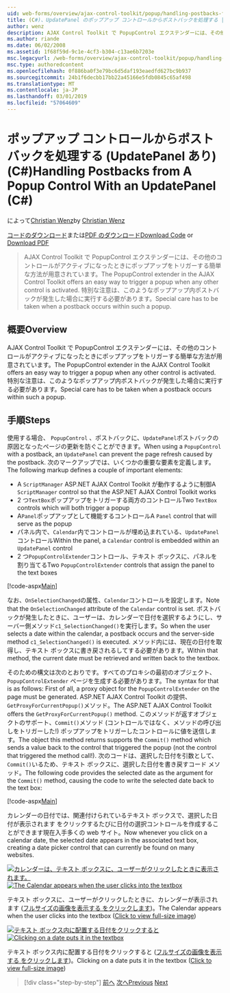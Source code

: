 ```yaml
---
uid: web-forms/overview/ajax-control-toolkit/popup/handling-postbacks-from-a-popup-control-with-an-updatepanel-cs
title: (C#)、UpdatePanel のポップアップ コントロールからポストバックを処理する |Microsoft Docs
author: wenz
description: AJAX Control Toolkit で PopupControl エクステンダーには、その他のコントロールがアクティブになったときにポップアップをトリガーする簡単な方法が用意されています。 特別な注意は、する必要があります.
ms.author: riande
ms.date: 06/02/2008
ms.assetid: 1f68f59d-9c1e-4cf3-b304-c13ae6b7203e
msc.legacyurl: /web-forms/overview/ajax-control-toolkit/popup/handling-postbacks-from-a-popup-control-with-an-updatepanel-cs
msc.type: authoredcontent
ms.openlocfilehash: 0f886ba0f3e79bc6d5daf193eaedfd627bc9b937
ms.sourcegitcommit: 24b1f6decbb17bb22a45166e5fdb0845c65af498
ms.translationtype: MT
ms.contentlocale: ja-JP
ms.lasthandoff: 03/01/2019
ms.locfileid: "57064609"
---
```

<a name="handling-postbacks-from-a-popup-control-with-an-updatepanel-c"></a><span data-ttu-id="0effb-104">ポップアップ コントロールからポストバックを処理する (UpdatePanel あり) (C#)</span><span class="sxs-lookup"><span data-stu-id="0effb-104">Handling Postbacks from A Popup Control With an UpdatePanel (C#)</span></span>
====================
<span data-ttu-id="0effb-105">によって[Christian Wenz](https://github.com/wenz)</span><span class="sxs-lookup"><span data-stu-id="0effb-105">by [Christian Wenz](https://github.com/wenz)</span></span>

<span data-ttu-id="0effb-106">[コードのダウンロード](http://download.microsoft.com/download/9/3/f/93f8daea-bebd-4821-833b-95205389c7d0/PopupControl2.cs.zip)または[PDF のダウンロード](http://download.microsoft.com/download/2/d/c/2dc10e34-6983-41d4-9c08-f78f5387d32b/popupcontrol2CS.pdf)</span><span class="sxs-lookup"><span data-stu-id="0effb-106">[Download Code](http://download.microsoft.com/download/9/3/f/93f8daea-bebd-4821-833b-95205389c7d0/PopupControl2.cs.zip) or [Download PDF](http://download.microsoft.com/download/2/d/c/2dc10e34-6983-41d4-9c08-f78f5387d32b/popupcontrol2CS.pdf)</span></span>

> <span data-ttu-id="0effb-107">AJAX Control Toolkit で PopupControl エクステンダーには、その他のコントロールがアクティブになったときにポップアップをトリガーする簡単な方法が用意されています。</span><span class="sxs-lookup"><span data-stu-id="0effb-107">The PopupControl extender in the AJAX Control Toolkit offers an easy way to trigger a popup when any other control is activated.</span></span> <span data-ttu-id="0effb-108">特別な注意は、このようなポップアップ内ポストバックが発生した場合に実行する必要があります。</span><span class="sxs-lookup"><span data-stu-id="0effb-108">Special care has to be taken when a postback occurs within such a popup.</span></span>


## <a name="overview"></a><span data-ttu-id="0effb-109">概要</span><span class="sxs-lookup"><span data-stu-id="0effb-109">Overview</span></span>

<span data-ttu-id="0effb-110">AJAX Control Toolkit で PopupControl エクステンダーには、その他のコントロールがアクティブになったときにポップアップをトリガーする簡単な方法が用意されています。</span><span class="sxs-lookup"><span data-stu-id="0effb-110">The PopupControl extender in the AJAX Control Toolkit offers an easy way to trigger a popup when any other control is activated.</span></span> <span data-ttu-id="0effb-111">特別な注意は、このようなポップアップ内ポストバックが発生した場合に実行する必要があります。</span><span class="sxs-lookup"><span data-stu-id="0effb-111">Special care has to be taken when a postback occurs within such a popup.</span></span>

## <a name="steps"></a><span data-ttu-id="0effb-112">手順</span><span class="sxs-lookup"><span data-stu-id="0effb-112">Steps</span></span>

<span data-ttu-id="0effb-113">使用する場合、 `PopupControl` 、ポストバックに、`UpdatePanel`ポストバックの原因となったページの更新を防ぐことができます。</span><span class="sxs-lookup"><span data-stu-id="0effb-113">When using a `PopupControl` with a postback, an `UpdatePanel` can prevent the page refresh caused by the postback.</span></span> <span data-ttu-id="0effb-114">次のマークアップでは、いくつかの重要な要素を定義します。</span><span class="sxs-lookup"><span data-stu-id="0effb-114">The following markup defines a couple of important elements:</span></span>

- <span data-ttu-id="0effb-115">A `ScriptManager` ASP.NET AJAX Control Toolkit が動作するように制御</span><span class="sxs-lookup"><span data-stu-id="0effb-115">A `ScriptManager` control so that the ASP.NET AJAX Control Toolkit works</span></span>
- <span data-ttu-id="0effb-116">2 つ`TextBox`ポップアップをトリガーする両方のコントロール</span><span class="sxs-lookup"><span data-stu-id="0effb-116">Two `TextBox` controls which will both trigger a popup</span></span>
- <span data-ttu-id="0effb-117">A`Panel`ポップアップとして機能するコントロール</span><span class="sxs-lookup"><span data-stu-id="0effb-117">A `Panel` control that will serve as the popup</span></span>
- <span data-ttu-id="0effb-118">パネル内で、`Calendar`内でコントロールが埋め込まれている、`UpdatePanel`コントロール</span><span class="sxs-lookup"><span data-stu-id="0effb-118">Within the panel, a `Calendar` control is embedded within an `UpdatePanel` control</span></span>
- <span data-ttu-id="0effb-119">2 つ`PopupControlExtender`コントロール、テキスト ボックスに、パネルを割り当てる</span><span class="sxs-lookup"><span data-stu-id="0effb-119">Two `PopupControlExtender` controls that assign the panel to the text boxes</span></span>

[!code-aspx[Main](handling-postbacks-from-a-popup-control-with-an-updatepanel-cs/samples/sample1.aspx)]

<span data-ttu-id="0effb-120">なお、`OnSelectionChanged`の属性、`Calendar`コントロールを設定します。</span><span class="sxs-lookup"><span data-stu-id="0effb-120">Note that the `OnSelectionChanged` attribute of the `Calendar` control is set.</span></span> <span data-ttu-id="0effb-121">ポストバックが発生したときに、ユーザーは、カレンダーで日付を選択するようにし、サーバー側メソッド`c1_SelectionChanged()`を実行します。</span><span class="sxs-lookup"><span data-stu-id="0effb-121">So when the user selects a date within the calendar, a postback occurs and the server-side method `c1_SelectionChanged()` is executed.</span></span> <span data-ttu-id="0effb-122">メソッド内には、現在の日付を取得し、テキスト ボックスに書き戻されるしてする必要があります。</span><span class="sxs-lookup"><span data-stu-id="0effb-122">Within that method, the current date must be retrieved and written back to the textbox.</span></span>

<span data-ttu-id="0effb-123">そのための構文は次のとおりです。すべてのプロキシの最初のオブジェクト、 `PopupControlExtender`  ページを生成する必要があります。</span><span class="sxs-lookup"><span data-stu-id="0effb-123">The syntax for that is as follows: First of all, a proxy object for the `PopupControlExtender` on the page must be generated.</span></span> <span data-ttu-id="0effb-124">ASP.NET AJAX Control Toolkit の提供、`GetProxyForCurrentPopup()`メソッド。</span><span class="sxs-lookup"><span data-stu-id="0effb-124">The ASP.NET AJAX Control Toolkit offers the `GetProxyForCurrentPopup()` method.</span></span> <span data-ttu-id="0effb-125">このメソッドが返すオブジェクトのサポート、`Commit()`メソッド (コントロールではなく、メソッドの呼び出しをトリガーした!) ポップアップをトリガーしたコントロールに値を送信します。</span><span class="sxs-lookup"><span data-stu-id="0effb-125">The object this method returns supports the `Commit()` method which sends a value back to the control that triggered the popup (not the control that triggered the method call!).</span></span> <span data-ttu-id="0effb-126">次のコードは、選択した日付を引数として、`Commit()`いるため、テキスト ボックスに、選択した日付を書き戻すコード メソッド。</span><span class="sxs-lookup"><span data-stu-id="0effb-126">The following code provides the selected date as the argument for the `Commit()` method, causing the code to write the selected date back to the text box:</span></span>

[!code-aspx[Main](handling-postbacks-from-a-popup-control-with-an-updatepanel-cs/samples/sample2.aspx)]

<span data-ttu-id="0effb-127">カレンダーの日付では、関連付けられているテキスト ボックスで、選択した日付が表示されます をクリックするたびに日付の選択コントロールを作成することができます現在入手多くの web サイト。</span><span class="sxs-lookup"><span data-stu-id="0effb-127">Now whenever you click on a calendar date, the selected date appears in the associated text box, creating a date picker control that can currently be found on many websites.</span></span>


<span data-ttu-id="0effb-128">[![カレンダーは、テキスト ボックスに、ユーザーがクリックしたときに表示されます。](handling-postbacks-from-a-popup-control-with-an-updatepanel-cs/_static/image2.png)](handling-postbacks-from-a-popup-control-with-an-updatepanel-cs/_static/image1.png)</span><span class="sxs-lookup"><span data-stu-id="0effb-128">[![The Calendar appears when the user clicks into the textbox](handling-postbacks-from-a-popup-control-with-an-updatepanel-cs/_static/image2.png)](handling-postbacks-from-a-popup-control-with-an-updatepanel-cs/_static/image1.png)</span></span>

<span data-ttu-id="0effb-129">テキスト ボックスに、ユーザーがクリックしたときに、カレンダーが表示されます ([フルサイズの画像を表示する をクリックします](handling-postbacks-from-a-popup-control-with-an-updatepanel-cs/_static/image3.png))。</span><span class="sxs-lookup"><span data-stu-id="0effb-129">The Calendar appears when the user clicks into the textbox ([Click to view full-size image](handling-postbacks-from-a-popup-control-with-an-updatepanel-cs/_static/image3.png))</span></span>


<span data-ttu-id="0effb-130">[![テキスト ボックス内に配置する日付をクリックすると](handling-postbacks-from-a-popup-control-with-an-updatepanel-cs/_static/image5.png)](handling-postbacks-from-a-popup-control-with-an-updatepanel-cs/_static/image4.png)</span><span class="sxs-lookup"><span data-stu-id="0effb-130">[![Clicking on a date puts it in the textbox](handling-postbacks-from-a-popup-control-with-an-updatepanel-cs/_static/image5.png)](handling-postbacks-from-a-popup-control-with-an-updatepanel-cs/_static/image4.png)</span></span>

<span data-ttu-id="0effb-131">テキスト ボックス内に配置する日付をクリックすると ([フルサイズの画像を表示する をクリックします](handling-postbacks-from-a-popup-control-with-an-updatepanel-cs/_static/image6.png))。</span><span class="sxs-lookup"><span data-stu-id="0effb-131">Clicking on a date puts it in the textbox ([Click to view full-size image](handling-postbacks-from-a-popup-control-with-an-updatepanel-cs/_static/image6.png))</span></span>

> [!div class="step-by-step"]
> <span data-ttu-id="0effb-132">[前へ](using-multiple-popup-controls-cs.md)
> [次へ](handling-postbacks-from-a-popup-control-without-an-updatepanel-cs.md)</span><span class="sxs-lookup"><span data-stu-id="0effb-132">[Previous](using-multiple-popup-controls-cs.md)
[Next](handling-postbacks-from-a-popup-control-without-an-updatepanel-cs.md)</span></span>
